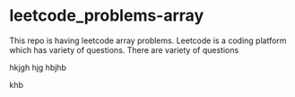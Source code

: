 # leetcode_problems-array
This repo is having leetcode array problems.
Leetcode is a coding platform which has variety of questions.
There are variety of questions



hkjgh
hjg
hbjhb


khb
